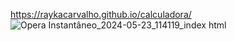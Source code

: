 https://raykacarvalho.github.io/calculadora/
![Opera Instantâneo_2024-05-23_114119_index html](https://github.com/RaykaCarvalho/calculadora/assets/166849999/288d209b-17a4-45d7-abad-c44326681824)
